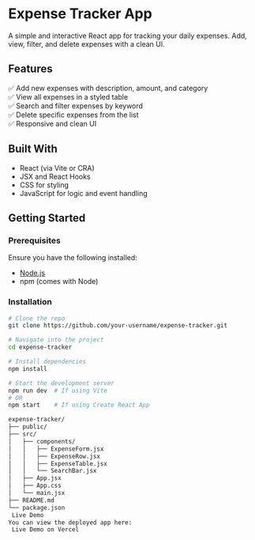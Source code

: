 #  Expense Tracker App

A simple and interactive React app for tracking your daily expenses. Add, view, filter, and delete expenses with a clean UI.

##  Features

✅ Add new expenses with description, amount, and category  
✅ View all expenses in a styled table  
✅ Search and filter expenses by keyword  
✅ Delete specific expenses from the list  
✅ Responsive and clean UI

##  Built With

- React (via Vite or CRA)
- JSX and React Hooks
- CSS for styling
- JavaScript for logic and event handling

##  Getting Started

### Prerequisites

Ensure you have the following installed:

- [Node.js](https://nodejs.org/)
- npm (comes with Node)

### Installation

```bash
# Clone the repo
git clone https://github.com/your-username/expense-tracker.git

# Navigate into the project
cd expense-tracker

# Install dependencies
npm install

# Start the development server
npm run dev  # If using Vite
# OR
npm start    # If using Create React App

expense-tracker/
├── public/
├── src/
│   ├── components/
│   │   ├── ExpenseForm.jsx
│   │   ├── ExpenseRow.jsx
│   │   ├── ExpenseTable.jsx
│   │   └── SearchBar.jsx
│   ├── App.jsx
│   ├── App.css
│   └── main.jsx
├── README.md
└── package.json
 Live Demo
You can view the deployed app here:
 Live Demo on Vercel